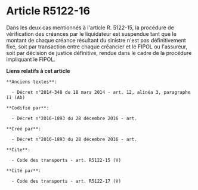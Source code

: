 # Article R5122-16

Dans les deux cas mentionnés à l'article R. 5122-15, la procédure de vérification des créances par le liquidateur est
suspendue tant que le montant de chaque créance résultant du sinistre n'est pas définitivement fixé, soit par transaction
entre chaque créancier et le FIPOL ou l'assureur, soit par décision de justice définitive, rendue dans le cadre de la
procédure impliquant le FIPOL.

**Liens relatifs à cet article**

	**Anciens textes**:

	  - Décret n°2014-348 du 18 mars 2014 - art. 12, alinéa 3, paragraphe II (Ab)

	**Codifié par**:

	  - Décret n°2016-1893 du 28 décembre 2016 - art.

	**Créé par**:

	  - Décret n°2016-1893 du 28 décembre 2016 - art.

	**Cite**:

	  - Code des transports - art. R5122-15 (V)

	**Cité par**:

	  - Code des transports - art. R5122-17 (V)
